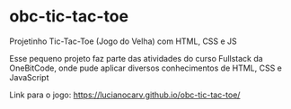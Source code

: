# obc-tic-tac-toe
Projetinho Tic-Tac-Toe (Jogo do Velha) com HTML, CSS e JS

Esse pequeno projeto faz parte das atividades do curso Fullstack da OneBitCode, onde pude aplicar diversos conhecimentos de HTML, CSS e JavaScript

Link para o jogo: https://lucianocarv.github.io/obc-tic-tac-toe/

